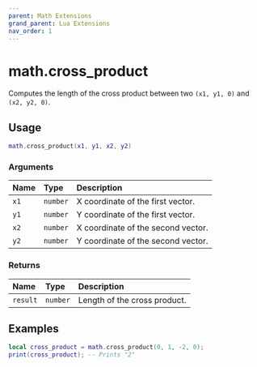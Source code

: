 ```yaml
---
parent: Math Extensions
grand_parent: Lua Extensions
nav_order: 1
---
```


# math.cross_product

Computes the length of the cross product between two `(x1, y1, 0)` and `(x2, y2, 0)`.

## Usage

```lua
math.cross_product(x1, y1, x2, y2)
```

### Arguments

| Name | Type     | Description                        |
| :--- | :------- | :--------------------------------- |
| `x1` | `number` | X coordinate of the first vector.  |
| `y1` | `number` | Y coordinate of the first vector.  |
| `x2` | `number` | X coordinate of the second vector. |
| `y2` | `number` | Y coordinate of the second vector. |

### Returns

| Name     | Type     | Description                  |
| :------- | :------- | :--------------------------- |
| `result` | `number` | Length of the cross product. |

## Examples

```lua
local cross_product = math.cross_product(0, 1, -2, 0);
print(cross_product); -- Prints "2"
```
